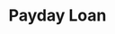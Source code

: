 ---
title: Payday Loan
slug: payday-loan
updated-on: '2024-05-30T13:44:31.749Z'
created-on: '2024-05-30T13:41:46.671Z'
published-on: '2024-05-30T13:54:32.469Z'
f_city-state-2:
- cms/city/millbrook-al.md
- cms/city/prattville-al.md
- cms/city/chino-ca.md
- cms/city/hawthorne-ca.md
- cms/city/torrance-ca.md
- cms/city/anaheim-ca.md
- cms/city/hilo-hi.md
- cms/city/long-beach-ca.md
f_locations:
- cms/payday-loan/payday-loan-23933.md
- cms/payday-loan/payday-loan-23934.md
- cms/payday-loan/payday-loan-23935.md
- cms/payday-loan/payday-loan-23936.md
- cms/payday-loan/payday-loan-23937.md
- cms/payday-loan/payday-loan-23938.md
- cms/payday-loan/payday-loan-23939.md
- cms/payday-loan/payday-loan-23940.md
- cms/payday-loan/payday-loan-23941.md
f_states:
- cms/state/alabama.md
- cms/state/california.md
- cms/state/hawaii.md
layout: '[company].html'
tags: company
---